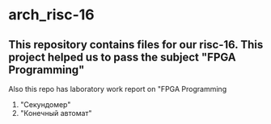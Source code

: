 # arch_risc-16

This repository contains files for our risc-16. This project helped us to pass the subject "FPGA Programming"
---
Also this repo has laboratory work report on "FPGA Programming
1. "Секундомер"
2. "Конечный автомат"
